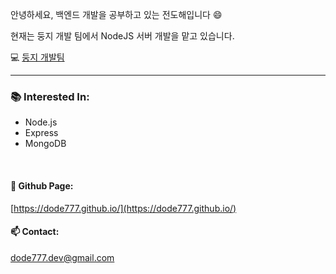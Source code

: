안녕하세요, 백엔드 개발을 공부하고 있는 전도해입니다 😄


현재는 둥지 개발 팀에서 NodeJS 서버 개발을 맡고 있습니다.


💻 [둥지 개발팀](https://github.com/Doong-Ji)


---

### **📚 Interested In:**  
- Node.js
- Express
- MongoDB

<br/>

#### **📝 Github Page:**  
[https://dode777.github.io/](https://dode777.github.io/)


#### **📫 Contact:**  
dode777.dev@gmail.com

